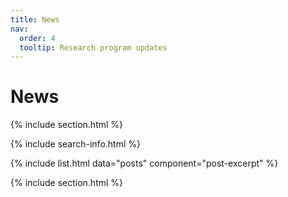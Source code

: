 ```yaml
---
title: News 
nav:
  order: 4
  tooltip: Research program updates 
---
```


# <i class="fas fa-volume-high"></i>News

{% include section.html %}

{% include search-info.html %}

{% include list.html data="posts" component="post-excerpt" %}

{% include section.html %}
